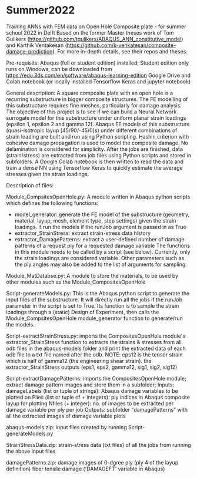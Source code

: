 # Summer2022
Training ANNs with FEM data on Open Hole Composite plate - for summer school 2022 in Delft
Based on the former Master theses work of Tom Gulikers (https://github.com/tgulikers/ABAQUS_ANN_constitutive_model) and Karthik Ventakesan (https://github.com/k-venkatesan/composite-damage-prediction). For more in-depth details, see their repos and theses.

Pre-requisits:
  Abaqus (full or student edition) installed; Student edition only runs on Windows, can be downloaded from https://edu.3ds.com/en/software/abaqus-learning-edition
  Google Drive and Colab notebook (or locally installed Tensorflow Keras and jupyter notebook)

General description:
  A square composite plate with an open hole is a recurring substructure in bigger composite structures. The FE modelling of this substructure requires fine meshes, particularly for damage analysis. The objective of this project is to see if we can build a Neural Network surrogate model for this substructure under uniform planar strain loadings (epsilon 1, epsilon 2 and gamma 12). Abaqus FE models of this substructure (quasi-isotropic layup [45/90/-45/0]s) under different combinations of strain loading are built and run using Python scripting. Hashin criterion with cohesive damage propagation is used to model the composite damage. No delamination is considered for simplicity. After the jobs are finished, data (strain/stress) are extracted from job files using Python scripts and stored in subfolders. A Google Colab notebook is then written to read the data and train a dense NN using Tensorflow Keras to quickly estimate the average stresses given the strain loadings.

Description of files:

Module_CompsitesOpenHole.py:
  A module written in Abaqus python scripts which defines the following functions:
  - model_generator: generate the FE model of the substructure (geometry, material, layup, mesh, element type, step settings) given the strain loadings. It run the models if the runJob argument is passed in as True
  - extractor_StrainStress: extract strain-stress data history
  - extractor_DamagePatterns: extract a user-defined number of damage patterns of a request ply for a requested damage variable 
  The functions in this module needs to be called by a script (see below). Currently, only the strain loadings are considered variable. Other parameters such as the ply angles may also be added to the list of arguments for sampling.

Module_MatDatabse.py:
  A module to store the materials, to be used by other modules such as the Module_CompositesOpenHole

Script-generateModels.py:
  This is the Abaqus python script to generate the input files of the substructure. It will directly run all the jobs if the runJob parameter in the script is set to True. Its function is to sample the strain loadings through a (static) Design of Experiment, then calls the Module_CompsitesOpenHole module_generator function to generate/run the models.
  
Script-extractStrainStress.py:
  imports the CompositesOpenHole module's extractor_StrainStress function to extracts the strains & stresses from all odb files in the abaqus-models folder and print the extracted data of each odb file to a txt file named after the odb.
NOTE: eps12 is the tensor strain which is half of gamma12 (the engineering shear strain). the extractor_StrainStress outputs (eps1, eps2, gamma12, sig1, sig2, sig12)

Script-extractDamagePatterns:
  imports the CompositesOpenHole module; extract damage pattern images and store them in a subfolder;
  Inputs:
    damageLabels (list or tuple of strings): Abaqus damage variables to be plotted on 
    Plies (list or tuple of + integers): ply indices in Abaqus composite layup for plotting
    Nfiles (+ integer): no. of images to be extracted per damage variable per ply per job
  Outputs:
    subfolder "damagePatterns" with all the extracted images of damage variable plots

abaqus-models.zip: input files created by running Script-generateModels.py

StrainStressData.zip: strain-stress data (txt files) of all the jobs from running the above input files

damagePatterns.zip: damage images of 0-dgree ply (ply 4 of the layup definition) fiber tensile damage ('DAMAGEFT' variable in Abaqus)
